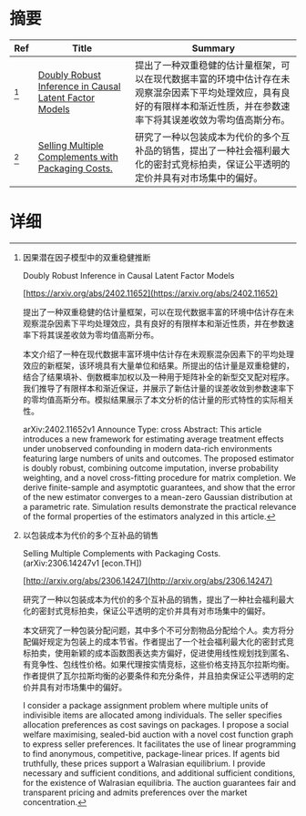 # 摘要

| Ref | Title | Summary |
| --- | --- | --- |
| [^1] | [Doubly Robust Inference in Causal Latent Factor Models](https://arxiv.org/abs/2402.11652) | 提出了一种双重稳健的估计量框架，可以在现代数据丰富的环境中估计存在未观察混杂因素下平均处理效应，具有良好的有限样本和渐近性质，并在参数速率下将其误差收敛为零均值高斯分布。 |
| [^2] | [Selling Multiple Complements with Packaging Costs.](http://arxiv.org/abs/2306.14247) | 研究了一种以包装成本为代价的多个互补品的销售，提出了一种社会福利最大化的密封式竞标拍卖，保证公平透明的定价并具有对市场集中的偏好。 |

# 详细

[^1]: 因果潜在因子模型中的双重稳健推断

    Doubly Robust Inference in Causal Latent Factor Models

    [https://arxiv.org/abs/2402.11652](https://arxiv.org/abs/2402.11652)

    提出了一种双重稳健的估计量框架，可以在现代数据丰富的环境中估计存在未观察混杂因素下平均处理效应，具有良好的有限样本和渐近性质，并在参数速率下将其误差收敛为零均值高斯分布。

    

    本文介绍了一种在现代数据丰富环境中估计存在未观察混杂因素下的平均处理效应的新框架，该环境具有大量单位和结果。所提出的估计量是双重稳健的，结合了结果填补、倒数概率加权以及一种用于矩阵补全的新型交叉配对程序。我们推导了有限样本和渐近保证，并展示了新估计量的误差收敛到参数速率下的零均值高斯分布。模拟结果展示了本文分析的估计量的形式特性的实际相关性。

    arXiv:2402.11652v1 Announce Type: cross  Abstract: This article introduces a new framework for estimating average treatment effects under unobserved confounding in modern data-rich environments featuring large numbers of units and outcomes. The proposed estimator is doubly robust, combining outcome imputation, inverse probability weighting, and a novel cross-fitting procedure for matrix completion. We derive finite-sample and asymptotic guarantees, and show that the error of the new estimator converges to a mean-zero Gaussian distribution at a parametric rate. Simulation results demonstrate the practical relevance of the formal properties of the estimators analyzed in this article.
    
[^2]: 以包装成本为代价的多个互补品的销售

    Selling Multiple Complements with Packaging Costs. (arXiv:2306.14247v1 [econ.TH])

    [http://arxiv.org/abs/2306.14247](http://arxiv.org/abs/2306.14247)

    研究了一种以包装成本为代价的多个互补品的销售，提出了一种社会福利最大化的密封式竞标拍卖，保证公平透明的定价并具有对市场集中的偏好。

    

    本文研究了一种包装分配问题，其中多个不可分割物品分配给个人。卖方将分配偏好规定为包装上的成本节省。作者提出了一个社会福利最大化的密封式竞标拍卖，使用新颖的成本函数图表达卖方偏好，促进使用线性规划找到匿名、有竞争性、包线性价格。如果代理按实情竞标，这些价格支持瓦尔拉斯均衡。作者提供了瓦尔拉斯均衡的必要条件和充分条件，并且拍卖保证公平透明的定价并具有对市场集中的偏好。

    I consider a package assignment problem where multiple units of indivisible items are allocated among individuals. The seller specifies allocation preferences as cost savings on packages. I propose a social welfare maximising, sealed-bid auction with a novel cost function graph to express seller preferences. It facilitates the use of linear programming to find anonymous, competitive, package-linear prices. If agents bid truthfully, these prices support a Walrasian equilibrium. I provide necessary and sufficient conditions, and additional sufficient conditions, for the existence of Walrasian equilibria. The auction guarantees fair and transparent pricing and admits preferences over the market concentration.
    

